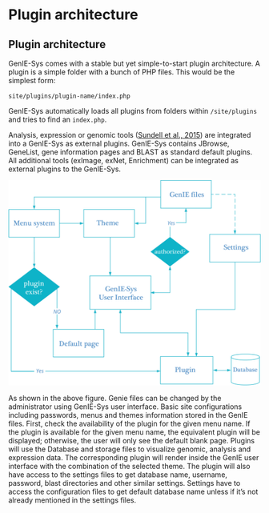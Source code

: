 # Plugin architecture

## Plugin architecture

GenIE-Sys comes with a stable but yet simple-to-start plugin architecture. A plugin is a simple folder with a bunch of PHP files. This would be the simplest form:

```text
site/plugins/plugin-name/index.php
```

GenIE-Sys automatically loads all plugins from folders within `/site/plugins` and tries to find an `index.php`.

Analysis, expression or genomic tools \([Sundell et al., 2015](https://nph.onlinelibrary.wiley.com/doi/full/10.1111/nph.13557)\) are integrated into a GenIE-Sys as external plugins. GenIE-Sys contains JBrowse, GeneList, gene information pages and BLAST as standard default plugins. All additional tools \(exImage, exNet, Enrichment\) can be integrated as external plugins to the GenIE-Sys.

![The navigation flow chart](../.gitbook/assets/genie_sys_navigation_system.png)

As shown in the above figure. Genie files can be changed by the administrator using GenIE-Sys user interface. Basic site configurations including passwords, menus and themes information stored in the GenIE files. First, check the availability of the plugin for the given menu name. If the plugin is available for the given menu name, the equivalent plugin will be displayed; otherwise, the user will only see the default blank page. Plugins will use the Database and storage files to visualize genomic, analysis and expression data. The corresponding plugin will render inside the GenIE user interface with the combination of the selected theme. The plugin will also have access to the settings files to get database name, username, password, blast directories and other similar settings. Settings have to access the configuration files to get default database name unless if it’s not already mentioned in the settings files.

